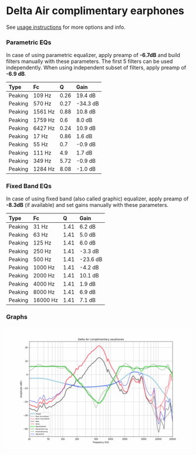 # Delta Air complimentary earphones
See [usage instructions](https://github.com/jaakkopasanen/AutoEq#usage) for more options and info.

### Parametric EQs
In case of using parametric equalizer, apply preamp of **-6.7dB** and build filters manually
with these parameters. The first 5 filters can be used independently.
When using independent subset of filters, apply preamp of **-6.9 dB**.

| Type    | Fc      |    Q | Gain     |
|:--------|:--------|:-----|:---------|
| Peaking | 109 Hz  | 0.26 | 19.4 dB  |
| Peaking | 570 Hz  | 0.27 | -34.3 dB |
| Peaking | 1561 Hz | 0.88 | 10.8 dB  |
| Peaking | 1759 Hz | 0.6  | 8.0 dB   |
| Peaking | 6427 Hz | 0.24 | 10.9 dB  |
| Peaking | 17 Hz   | 0.86 | 1.6 dB   |
| Peaking | 55 Hz   | 0.7  | -0.9 dB  |
| Peaking | 111 Hz  | 4.9  | 1.7 dB   |
| Peaking | 349 Hz  | 5.72 | -0.9 dB  |
| Peaking | 1284 Hz | 8.08 | -1.0 dB  |

### Fixed Band EQs
In case of using fixed band (also called graphic) equalizer, apply preamp of **-8.3dB**
(if available) and set gains manually with these parameters.

| Type    | Fc       |    Q | Gain     |
|:--------|:---------|:-----|:---------|
| Peaking | 31 Hz    | 1.41 | 6.2 dB   |
| Peaking | 63 Hz    | 1.41 | 5.0 dB   |
| Peaking | 125 Hz   | 1.41 | 6.0 dB   |
| Peaking | 250 Hz   | 1.41 | -3.3 dB  |
| Peaking | 500 Hz   | 1.41 | -23.6 dB |
| Peaking | 1000 Hz  | 1.41 | -4.2 dB  |
| Peaking | 2000 Hz  | 1.41 | 10.1 dB  |
| Peaking | 4000 Hz  | 1.41 | 1.9 dB   |
| Peaking | 8000 Hz  | 1.41 | 6.9 dB   |
| Peaking | 16000 Hz | 1.41 | 7.1 dB   |

### Graphs
![](./Delta%20Air%20complimentary%20earphones.png)